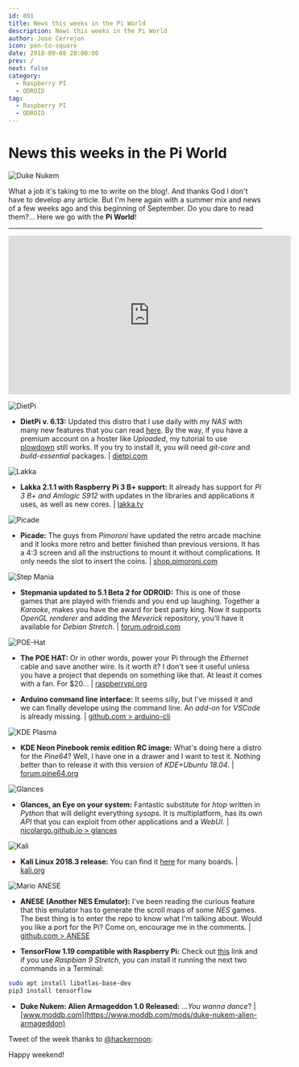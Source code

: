 ```yaml
---
id: 891
title: News this weeks in the Pi World
description: News this weeks in the Pi World
author: Jose Cerrejon
icon: pen-to-square
date: 2018-09-08 20:00:00
prev: /
next: false
category:
  - Raspberry PI
  - ODROID
tag:
  - Raspberry PI
  - ODROID
---
```


# News this weeks in the Pi World

![Duke Nukem](/images/2018/09/dukenukem.png)

What a job it's taking to me to write on the blog!. And thanks God I don't have to develop any article. But I'm here again with a summer mix and news of a few weeks ago and this beginning of September. Do you dare to read them?... Here we go with the **Pi World**!

- - -
<iframe width="560" height="315" src="https://www.youtube.com/embed/CKNefvxoLGI" frameborder="0" allow="autoplay; encrypted-media" allowfullscreen></iframe>

![DietPi](/images/2018/09/dietpi.png)

* **DietPi v. 6.13:** Updated this distro that I use daily with my *NAS* with many new features that you can read [here](https://github.com/Fourdee/DietPi/pull/2011#issue-208266750). By the way, if you have a premium account on a hoster like *Uploaded*, my tutorial to use [plowdown](/post.php?id=239) still works. If you try to install it, you will need *git-core* and *build-essential* packages. | [dietpi.com](https://dietpi.com/)

![Lakka](/images/2014/11/lakka.png)

* **Lakka 2.1.1 with Raspberry Pi 3 B+ support:** It already has support for *Pi 3 B+ and Amlogic S912* with updates in the libraries and applications it uses, as well as new cores. | [lakka.tv](http://www.lakka.tv/articles/2018/08/12/lakka-211-with-raspberry-pi-3-b-plus-support/)

![Picade](/images/2018/09/picade.png)

* **Picade:** The guys from *Pimoroni* have updated the retro arcade machine and it looks more retro and better finished than previous versions. It has a 4:3 screen and all the instructions to mount it without complications. It only needs the slot to insert the coins. | [shop.pimoroni.com](https://shop.pimoroni.com/products/picade)

![Step Mania](/images/2018/09/stepmania.jpg)

* **Stepmania updated to 5.1 Beta 2 for ODROID:** This is one of those games that are played with friends and you end up laughing. Together a *Karaoke*, makes you have the award for best party king. Now it supports *OpenGL renderer* and adding the *Meverick* repository, you'll have it available for *Debian Stretch*. | [forum.odroid.com](https://forum.odroid.com/viewtopic.php?f=91&t=16984)

![POE-Hat](/images/2018/09/poehat.jpg)

* **The POE HAT:** Or in other words, power your Pi through the *Ethernet* cable and save another wire. Is it worth it? I don't see it useful unless you have a project that depends on something like that. At least it comes with a fan. For $20... | [raspberrypi.org](https://www.raspberrypi.org/blog/introducing-power-over-ethernet-poe-hat/)

* **Arduino command line interface:** It seems silly, but I've missed it and we can finally develope using the command line. An *add-on* for *VSCode* is already missing. | [github.com > arduino-cli](https://github.com/arduino/arduino-cli)

![KDE Plasma](/images/2018/09/kde_plasma.png)

* **KDE Neon Pinebook remix edition RC image:** What's doing here a distro for the *Pine64*? Well, I have one in a drawer and I want to test it. Nothing better than to release it with this version of *KDE+Ubuntu 18.04*. | [forum.pine64.org](https://forum.pine64.org/showthread.php?tid=6443)

![Glances](/images/2018/09/glances.png)

* **Glances, an Eye on your system:** Fantastic substitute for *htop* written in *Python* that will delight everything *sysops*. It is multiplatform, has its own *API* that you can exploit from other applications and a *WebUI*. | [nicolargo.github.io > glances](https://nicolargo.github.io/glances/)

![Kali](/images/2018/02/kali.png)

* **Kali Linux 2018.3 release:** You can find it [here](https://www.offensive-security.com/kali-linux-arm-images/) for many boards. | [kali.org](https://www.kali.org/releases/kali-linux-2018-3-release/)

![Mario ANESE](/images/2018/09/anese.png)

* **ANESE (Another NES Emulator):** I've been reading the curious feature that this emulator has to generate the scroll maps of some *NES* games. The best thing is to enter the repo to know what I'm talking about. Would you like a  port for the Pi? Come on, encourage me in the comments. | [github.com > ANESE](https://github.com/daniel5151/ANESE)

* **TensorFlow 1.19 compatible with Raspberry Pi:** Check out [this](https://www.tensorflow.org/install/install_raspbian) link and if you use *Raspbian 9 Stretch*, you can install it running the next two commands in a Terminal:
```bash
sudo apt install libatlas-base-dev
pip3 install tensorflow
```


* **Duke Nukem: Alien Armageddon 1.0 Released:** ...*You wanna dance*? | [www.moddb.com](https://www.moddb.com/mods/duke-nukem-alien-armageddon)

Tweet of the week thanks to [@hackernoon](https://twitter.com/hackernoon):




Happy weekend!